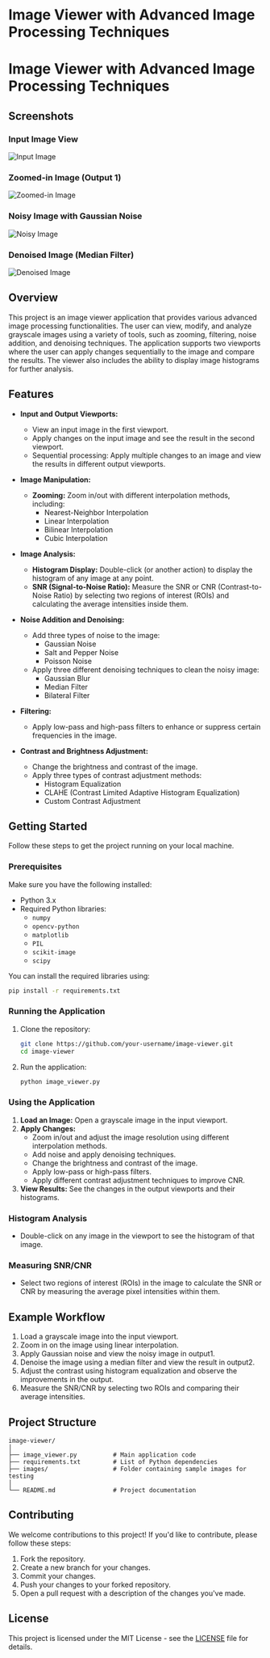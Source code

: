 
# Image Viewer with Advanced Image Processing Techniques
# Image Viewer with Advanced Image Processing Techniques

## Screenshots

### Input Image View
![Input Image](https://github.com/user-attachments/assets/9cdec7b4-32e1-4e2e-a3ed-880d641dcc07)

### Zoomed-in Image (Output 1)
![Zoomed-in Image](https://github.com/user-attachments/assets/ab21cac8-348c-42e3-a4fd-7e8832d745ce)

### Noisy Image with Gaussian Noise
![Noisy Image](https://github.com/user-attachments/assets/e451c442-0c5f-4a9f-870e-b10f6adf1af7)

### Denoised Image (Median Filter)
![Denoised Image](https://github.com/user-attachments/assets/3f4432a8-d583-405a-979e-347b5b9bec9a)
## Overview
This project is an image viewer application that provides various advanced image processing functionalities. The user can view, modify, and analyze grayscale images using a variety of tools, such as zooming, filtering, noise addition, and denoising techniques. The application supports two viewports where the user can apply changes sequentially to the image and compare the results. The viewer also includes the ability to display image histograms for further analysis.

## Features
- **Input and Output Viewports:** 
  - View an input image in the first viewport.
  - Apply changes on the input image and see the result in the second viewport.
  - Sequential processing: Apply multiple changes to an image and view the results in different output viewports.
  
- **Image Manipulation:**
  - **Zooming:** Zoom in/out with different interpolation methods, including:
    - Nearest-Neighbor Interpolation
    - Linear Interpolation
    - Bilinear Interpolation
    - Cubic Interpolation
  
- **Image Analysis:**
  - **Histogram Display:** Double-click (or another action) to display the histogram of any image at any point.
  - **SNR (Signal-to-Noise Ratio):** Measure the SNR or CNR (Contrast-to-Noise Ratio) by selecting two regions of interest (ROIs) and calculating the average intensities inside them.
  
- **Noise Addition and Denoising:**
  - Add three types of noise to the image: 
    - Gaussian Noise
    - Salt and Pepper Noise
    - Poisson Noise
  - Apply three different denoising techniques to clean the noisy image:
    - Gaussian Blur
    - Median Filter
    - Bilateral Filter

- **Filtering:**
  - Apply low-pass and high-pass filters to enhance or suppress certain frequencies in the image.

- **Contrast and Brightness Adjustment:**
  - Change the brightness and contrast of the image.
  - Apply three types of contrast adjustment methods:
    - Histogram Equalization
    - CLAHE (Contrast Limited Adaptive Histogram Equalization)
    - Custom Contrast Adjustment

## Getting Started
Follow these steps to get the project running on your local machine.

### Prerequisites
Make sure you have the following installed:
- Python 3.x
- Required Python libraries:
  - `numpy`
  - `opencv-python`
  - `matplotlib`
  - `PIL`
  - `scikit-image`
  - `scipy`

You can install the required libraries using:
```bash
pip install -r requirements.txt
```

### Running the Application
1. Clone the repository:
   ```bash
   git clone https://github.com/your-username/image-viewer.git
   cd image-viewer
   ```

2. Run the application:
   ```bash
   python image_viewer.py
   ```

### Using the Application
1. **Load an Image:** Open a grayscale image in the input viewport.
2. **Apply Changes:**
   - Zoom in/out and adjust the image resolution using different interpolation methods.
   - Add noise and apply denoising techniques.
   - Change the brightness and contrast of the image.
   - Apply low-pass or high-pass filters.
   - Apply different contrast adjustment techniques to improve CNR.
3. **View Results:** See the changes in the output viewports and their histograms.

### Histogram Analysis
- Double-click on any image in the viewport to see the histogram of that image.
  
### Measuring SNR/CNR
- Select two regions of interest (ROIs) in the image to calculate the SNR or CNR by measuring the average pixel intensities within them.

## Example Workflow
1. Load a grayscale image into the input viewport.
2. Zoom in on the image using linear interpolation.
3. Apply Gaussian noise and view the noisy image in output1.
4. Denoise the image using a median filter and view the result in output2.
5. Adjust the contrast using histogram equalization and observe the improvements in the output.
6. Measure the SNR/CNR by selecting two ROIs and comparing their average intensities.

## Project Structure
```
image-viewer/
│
├── image_viewer.py          # Main application code
├── requirements.txt         # List of Python dependencies
├── images/                  # Folder containing sample images for testing
│
└── README.md                # Project documentation
```

## Contributing
We welcome contributions to this project! If you'd like to contribute, please follow these steps:

1. Fork the repository.
2. Create a new branch for your changes.
3. Commit your changes.
4. Push your changes to your forked repository.
5. Open a pull request with a description of the changes you've made.

## License
This project is licensed under the MIT License - see the [LICENSE](LICENSE) file for details.
